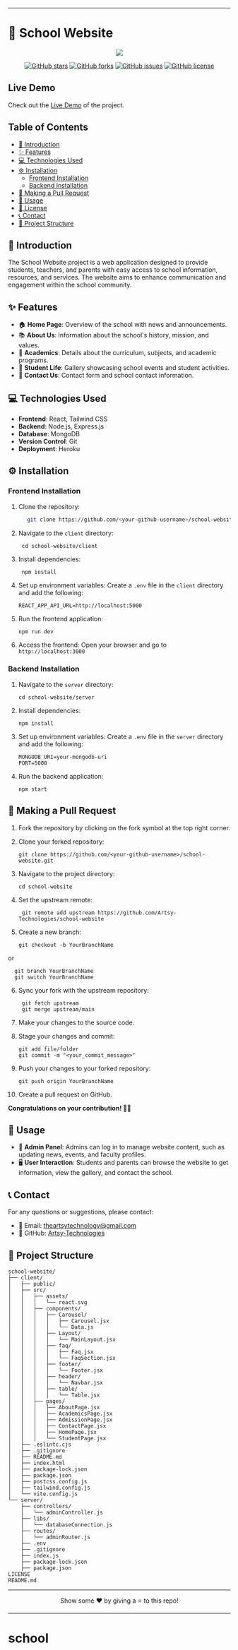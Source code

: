 * * *

# 🏫 School Website

<div align="center">  <img src="https://readme-typing-svg.herokuapp.com?color=45ffaa&size=40&width=900&height=80&lines=Welcome+to+the+School+Website!"/></div>

<p align="center">  <a href="https://github.com/Artsy-Technologies/school-website"><img src="https://img.shields.io/github/stars/Artsy-Technologies/school-website" alt="GitHub stars"></a>  <a href="https://github.com/Artsy-Technologies/school-website"><img src="https://img.shields.io/github/forks/Artsy-Technologies/school-website" alt="GitHub forks"></a>  <a href="https://github.com/Artsy-Technologies/school-website"><img src="https://img.shields.io/github/issues/Artsy-Technologies/school-website" alt="GitHub issues"></a>  <a href="https://github.com/Artsy-Technologies/school-website"><img src="https://img.shields.io/github/license/Artsy-Technologies/school-website" alt="GitHub license"></a></p>

## Live Demo

Check out the [Live Demo](https://school-website-etuj.onrender.com/) of the project.

## Table of Contents

* [📖 Introduction](#-introduction)
* [✨ Features](#-features)
* [💻 Technologies Used](#-technologies-used)
* [⚙️ Installation](#%EF%B8%8F-installation)
  * [Frontend Installation](#frontend-installation)
  * [Backend Installation](#backend-installation)
* [🔄 Making a Pull Request](#-making-a-pull-request)
* [🚀 Usage](#-usage)
* [📜 License](#-license)
* [📞 Contact](#-contact)
* [📂 Project Structure](#-project-structure)

## 📖 Introduction

The School Website project is a web application designed to provide students, teachers, and parents with easy access to school information, resources, and services. The website aims to enhance communication and engagement within the school community.

## ✨ Features

* 🏠 **Home Page**: Overview of the school with news and announcements.
* 📚 **About Us**: Information about the school's history, mission, and values.
* 📖 **Academics**: Details about the curriculum, subjects, and academic programs.
* 👥 **Student Life**: Gallery showcasing school events and student activities.
* 📧 **Contact Us**: Contact form and school contact information.

## 💻 Technologies Used

* **Frontend**: React, Tailwind CSS
* **Backend**: Node.js, Express.js
* **Database**: MongoDB
* **Version Control**: Git
* **Deployment**: Heroku

## ⚙️ Installation

### Frontend Installation

1. Clone the repository:
```bash
      git clone https://github.com/<your-github-username>/school-website.git
```
  
2. Navigate to the `client` directory:
  
     ```
      cd school-website/client
     ```
  
4. Install dependencies:
  
     ```
      npm install
     ```
  
6. Set up environment variables: Create a `.env` file in the `client` directory and add the following:
  
      ```
      REACT_APP_API_URL=http://localhost:5000
      ```
  
7. Run the frontend application:
  
      ```
      npm run dev
      ```
  
8. Access the frontend: Open your browser and go to `http://localhost:3000`
  

### Backend Installation

1. Navigate to the `server` directory:
  
      ```
      cd school-website/server
      ```
  
2. Install dependencies:
  
      ```
      npm install
      ```
  
3. Set up environment variables: Create a `.env` file in the `server` directory and add the following:
  
      ```
      MONGODB_URI=your-mongodb-uri
      PORT=5000
      ```
  
4. Run the backend application:
  
      ```
      npm start
      ```
  

## 🔄 Making a Pull Request

1. Fork the repository by clicking on the fork symbol at the top right corner.
  
2. Clone your forked repository:
  
     ```
     git clone https://github.com/<your-github-username>/school-website.git
     ```
  
3. Navigate to the project directory:
  
      ```
      cd school-website
      ```
  
4. Set the upstream remote:
  
     ```
      git remote add upstream https://github.com/Artsy-Technologies/school-website
     ```
  
6. Create a new branch:
  
      ```
      git checkout -b YourBranchName
      ```
  
  or
  
      git branch YourBranchName
      git switch YourBranchName
  
6. Sync your fork with the upstream repository:
  
     ```
      git fetch upstream
      git merge upstream/main
     ```
  
7. Make your changes to the source code.
  
8. Stage your changes and commit:
  
      ```
      git add file/folder
      git commit -m "<your_commit_message>"
      ```
  
9. Push your changes to your forked repository:
  
      ```
      git push origin YourBranchName
      ```
  
10. Create a pull request on GitHub.
  

**Congratulations on your contribution! 🙌🏼**

## 🚀 Usage

* 🔐 **Admin Panel**: Admins can log in to manage website content, such as updating news, events, and faculty profiles.
* 🖥️ **User Interaction**: Students and parents can browse the website to get information, view the gallery, and contact the school.

## 📞 Contact

For any questions or suggestions, please contact:

* 📧 Email: theartsytechnology@gmail.com
* 🐙 GitHub: [Artsy-Technologies](https://github.com/Artsy-Technologies/school-website/tree/main)

## 📂 Project Structure

    school-website/
    ├── client/
    │   ├── public/
    │   ├── src/
    │   │   ├── assets/
    │   │   │   └── react.svg
    │   │   ├── components/
    │   │   │   ├── Carousel/
    │   │   │   │   ├── Carousel.jsx
    │   │   │   │   └── Data.js
    │   │   │   ├── Layout/
    │   │   │   │   └── MainLayout.jsx
    │   │   │   ├── faq/
    │   │   │   │   ├── Faq.jsx
    │   │   │   │   └── FaqSection.jsx
    │   │   │   ├── footer/
    │   │   │   │   └── Footer.jsx
    │   │   │   ├── header/
    │   │   │   │   └── Navbar.jsx
    │   │   │   ├── table/
    │   │   │   │   └── Table.jsx
    │   │   ├── pages/
    │   │   │   ├── AboutPage.jsx
    │   │   │   ├── AcademicsPage.jsx
    │   │   │   ├── AdmissionPage.jsx
    │   │   │   ├── ContactPage.jsx
    │   │   │   ├── HomePage.jsx
    │   │   │   └── StudentPage.jsx
    │   ├── .eslintc.cjs
    │   ├── .gitignore
    │   ├── README.md
    │   ├── index.html
    │   ├── package-lock.json
    │   ├── package.json
    │   ├── postcss.config.js
    │   ├── tailwind.config.js
    │   └── vite.config.js
    └── server/
        ├── controllers/
        │   └── adminController.js
        ├── libs/
        │   └── databaseConnection.js
        ├── routes/
        │   └── adminRouter.js
        ├── .env
        ├── .gitignore
        ├── index.js
        ├── package-lock.json
        ├── package.json
    LICENSE
    README.md

* * *

<p align="center">Show some ❤️ by giving a ⭐️ to this repo!</p>

* * *
# school
